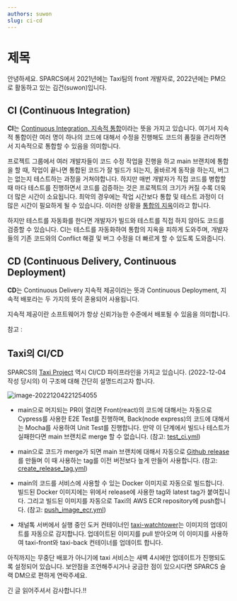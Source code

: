 ```yaml
---
authors: suwon
slug: ci-cd
---
```


# 제목

안녕하세요. SPARCS에서 2021년에는 Taxi팀의 front 개발자로, 2022년에는 PM으로 활동하고 있는 김건(suwon)입니다.

## CI (Continuous Integration)

**CI**는 [Continuous Integration, 지속적 통합](https://en.wikipedia.org/wiki/Continuous_integration)이라는 뜻을 가지고 있습니다. 여기서 지속적 통합이란 여러 명이 하나의 코드에 대해서 수정을 진행해도 코드의 품질을 관리하면서 지속적으로 통합할 수 있음을 의미합니다.

프로젝트 그룹에서 여러 개발자들이 코드 수정 작업을 진행을 하고 main 브랜치에 통합을 할 때, 작업이 끝나면 통합된 코드가 잘 빌드가 되는지, 올바르게 동작을 하는지, 버그는 없는지 테스트하는 과정을 거쳐야합니다. 하지만 매번 개발자가 직접 코드를 병합할 때 마다 테스트를 진행하면서 코드를 검증하는 것은 프로젝트의 크기가 커질 수록 더욱더 많은 시간이 소요됩니다. 최악의 경우에는 작업 시간보다 통합 및 테스트 과정이 더 많은 시간이 필요하게 될 수 있습니다. 이러한 상황을 [통합의 지옥](https://wiki.c2.com/?IntegrationHell)이라고 합니다.

하지만 테스트를 자동화를 한다면 개발자가 빌드와 테스트를 직접 하지 않아도 코드를 검증할 수 있습니다. CI는 테스트를 자동화하여 통합의 지옥을 피하게 도와주며, 개발자들의 기존 코드와의 Conflict 해결 및 버그 수정을 더 빠르게 할 수 있도록 도와줍니다.

## CD (Continuous Delivery, Continuous Deployment)

**CD**는 Continuous Delivery 지속적 제공이라는 뜻과 Continuous Deployment, 지속적 배포라는 두 가지의 뜻이 혼용되어 사용됩니다. 



 지속적 제공이란 소프트웨어가 항상 신뢰가능한 수준에서 배포될 수 있음을 의미합니다.

참고 : [](https://en.wikipedia.org/wiki/Continuous_delivery)

## Taxi의 CI/CD

SPARCS의 [Taxi Project](/docs/projects/taxi) 역시 CI/CD 파이프라인을 가지고 있습니다. (2022-12-04 작성 당시의) 이 구조에 대해 간단히 설명드리고자 합니다.

![image-20221204221254055](./taxi_deploy.png)

- main으로 머지되는 PR이 열리면 Front(react)의 코드에 대해서는 자동으로 Cypress를 사용한 E2E Test를 진행하며, Back(node express)의 코드에 대해서는 Mocha를 사용하여 Unit Test를 진행합니다. 만약 이 단계에서 빌드나 테스트가 실패한다면 main 브랜치로 merge 할 수 없습니다. (참고: [test_ci.yml](https://github.com/sparcs-kaist/taxi-back/blob/f76afb1c0967e79315bb4e7b6bb05d7ccde8ecb5/.github/workflows/test_ci.yml))

- main으로 코드가 merge가 되면 main 브랜치에 대해서 자동으로 [Github release](https://github.com/sparcs-kaist/taxi-back/releases)를 만들며 이 때 사용하는 tag를 이전 버전보다 높게 만들어 사용합니다. (참고: [create_release_tag.yml](https://github.com/sparcs-kaist/taxi-back/blob/f76afb1c0967e79315bb4e7b6bb05d7ccde8ecb5/.github/workflows/create_release_tag.yml))

- main의 코드를 서비스에 사용할 수 있는 Docker 이미지로 자동으로 빌드합니다. 빌드된 Docker 이미지에는 위에서 release에 사용한 tag와 latest tag가 붙여집니다. 그리고 빌드된 이미지를 자동으로 Taxi의 AWS ECR repository에 push합니다. (참고: [push_image_ecr.yml](https://github.com/sparcs-kaist/taxi-back/blob/f76afb1c0967e79315bb4e7b6bb05d7ccde8ecb5/.github/workflows/push_image_ecr.yml))

- 채널톡 서버에서 실행 중인 도커 컨테이너인 [taxi-watchtower](https://containrrr.dev/watchtower/)는 이미지의 업데이트를 자동으로 감지합니다. 업데이트된 이미지를 pull 받아오며 이 이미지를 사용하여 taxi-front와 taxi-back 컨테이너를 업데이트 합니다.

아직까지는 무중단 배포가 아니기에 taxi 서비스는 새벽 4시에만 업데이트가 진행되도록 설정되어 있습니다. 보안점을 조언해주시거나 궁금한 점이 있으시다면 SPARCS 슬랙 DM으로 편하게 연락주세요.

긴 글 읽어주셔서 감사합니다.!!
